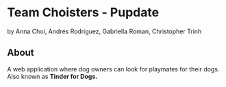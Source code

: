 # Team Choisters - Pupdate
by Anna Choi, Andrés Rodriguez, Gabriella Roman, Christopher Trinh

## About
A web application where dog owners can look for playmates for their dogs. Also known as **Tinder for Dogs.** 
